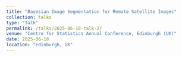 ```yaml
---
title: "Bayesian Image Segmentation for Remote Satellite Images"
collection: talks
type: "Talk"
permalink: /talks/2025-06-18-talk-2/
venue: "Centre for Statistics Annual Conference, Edinburgh (UK)"
date: 2025-06-18
location: "Edinburgh, UK"
---
```

